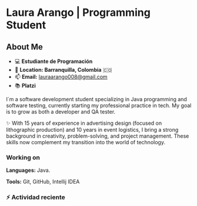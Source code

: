 # Laura Arango | Programming Student

## About Me

- :computer: **Estudiante de Programación**
- :round_pushpin: **Location: Barranquilla, Colombia** :colombia:
- :mailbox: **Email:** [lauraarango008@gmail.com](mailto:lauraarango008@gmail.com)
- :books: **Platzi**

I´m a software development student specializing in Java programming and software testing, currently starting my professional practice in tech. My goal is to grow as both a developer and QA tester.

✨ With 15 years of experience in advertising design (focused on lithographic production) and 10 years in event logistics, I bring a strong background in creativity, problem-solving, and project management. These skills now complement my transition into the world of technology.

### Working on

**Languages:** Java.

**Tools:** Git, GitHub, Intellij IDEA


### :zap: Actividad reciente
<!--START_SECTION:activity-->

<!--END_SECTION:activity-->

